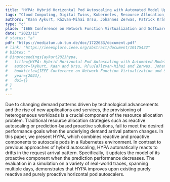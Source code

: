 ```yaml
---
title: "HYPA: Hybrid Horizontal Pod Autoscaling with Automated Model Updates"
tags: "Cloud Computing, Digital Twins, Kubernetes, Resource Allocation, Autoscaler"
authors: "Kaan Aykurt, Răzvan-Mihai Ursu, Johannes Zerwas, Patrick Krämer, Navidreza Asadi, Leon Wong, Wolfgang Kellerer"
type: "c"
place: "IEEE Conference on Network Function Virtualization and Software Defined Networks"
date: "2023/11"
# status: "a"
pdf: "https://mediatum.ub.tum.de/doc/1722633/document.pdf"
# link: "https://ieeexplore.ieee.org/abstract/document/10175422"
# bibtex: "
# @inproceedings{aykurt2023hypa,
#   title={HYPA: Hybrid Horizontal Pod Autoscaling with Automated Model Updates},
#   author={Aykurt, Kaan and Ursu, R{\u{a}}zvan-Mihai and Zerwas, Johannes and Kr{\"a}mer, Patrick and Asadi, Navidreza and Wong, Leon and Kellerer, Wolfgang},
#   booktitle={IEEE Conference on Network Function Virtualization and Software Defined Networks},
#   year={2023},
#   doi={}
# }
# "
---
```

Due to changing demand patterns driven by technological advancements and the rise of new applications and services, the provisioning of heterogeneous workloads is a crucial component of the resource allocation problem. Traditional resource allocation strategies such as reactive autoscaling or
prediction-based proactive solutions, fail to meet the desired performance goals when the underlying demand arrival pattern changes. In this paper, we present HYPA, which combines reactive and proactive components to autoscale pods in a Kubernetes environment. In contrast to previous approaches of hybrid autoscaling, HYPA automatically reacts to drifts in the request arrival pattern. Specifically, it updates the model of its proactive component when the prediction performance decreases. The evaluation in a simulation on a variety of real-world traces, spanning multiple days, demonstrates that HYPA improves upon existing purely reactive and purely proactive horizontal pod autoscalers.
